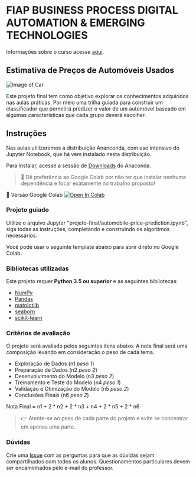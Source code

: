# FIAP BUSINESS PROCESS DIGITAL AUTOMATION & EMERGING TECHNOLOGIES

Informações sobre o curso acesse [aqui](https://www.fiap.com.br/mba/mba-em-gestao-por-processos/).

## Estimativa de Preços de Automóveis Usados

![Image of Car](https://github.com/michelpf/fiap-bpm-python-dados-ia-estimativa-precos-automoveis/blob/master/imagens/car.jpg)

Este projeto final tem como objetivo explorar os conhecimentos adquiridos nas aulas práticas. Por meio uma trilha guiada para construir um classificador que permitirá predizer o valor de um automóvel baseado em algumas características que cada grupo deverá escolher.

## Instruções

Nas aulas utilizaremos a distribuição Ananconda, com uso intensivo do Jupyter Notebook, que há vem instalado nesta distribuição.

Para instalar, acesse a sessão de [Downloads](https://www.anaconda.com/download) do Anaconda.

> 👋 Dê preferência ao Google Colab por não ter que instalar nenhuma dependência e focar exatamente no trabalho proposto!

📕 Versão Google Colab [![Open In Colab](https://colab.research.google.com/assets/colab-badge.svg)](https://colab.research.google.com/github/michelpf/iap-bpm-python-dados-ia-estimativa-precos-automoveis/blob/master/projeto-final/automobile-price-prediction-colab.ipynb)

### Projeto guiado

Utilize o arquivo Jupyter "projeto-final/automobile-price-prediction.ipynb", siga todas as instruções, completando e construindo os algoritmos necessários.

Você pode usar o seguinte template abaixo para abrir direto no Google Colab.

### Bibliotecas utilizadas

Este projeto requer **Python 3.5 ou superior** e as seguintes bibliotecas:

- [NumPy](http://www.numpy.org/)
- [Pandas](http://pandas.pydata.org/)
- [matplotlib](http://matplotlib.org/)
- [seaborn](http://seaborn.pydata.org/)
- [scikit-learn](http://scikit-learn.org/stable/)

### Critérios de avaliação

O projeto será avaliado pelos seguintes itens abaixo. A nota final será uma composição levando em consideração o peso de cada tema.

- Exploração de Dados (n1 _peso 1_)
- Preparação de Dados (n2 _peso 2_)
- Desenvolvimento do Modelo (n3 _peso 2_)
- Treinamento e Teste do Modelo (n4 _peso 1_)
- Validação e Otimização do Modelo (n5 _peso 2_)
- Conclusões Finais (n6 _peso 2_)

Nota Final = n1 + 2 * n2 + 2 * n3 + n4 + 2 * n5 + 2 * n6

> 👉 Atente-se ao peso de cada parte do projeto e evite se concentrar em apenas uma parte.

### Dúvidas

Crie uma [Issue](https://github.com/michelpf/fiap-bpm-python-dados-ia-estimativa-precos-automoveis/new) com as perguntas para que as dúvidas sejam compartilhados com todos os alunos. Questionamentos particulares devem ser encaminhados pelo e-mail do professor.
